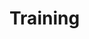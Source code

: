 # Training


<!--
TODO This directory should contain anything about training on Codewars

- debugging tips
- how to use sample tests
- how to use discussion page
- guidelines to communicate effectively
  - https://github.com/codewars/docs/issues/142
- how to vote solutions
-->
